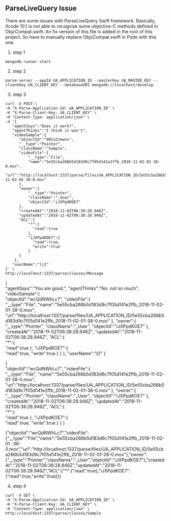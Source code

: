 ## ParseLiveQuery Issue
There are some issues with ParseLiveQuery Swift framework. Basically, Xcode 10.1 is not able to recognize some objective-C methods defined in ObjcCompat.swift.
An fix version of this file is added in the root of this project.
So have to manually replace ObjcCompat.swift in Pods with this one.



1. step 1
```
mongodb-runner start
```
2. step 2
```
parse-server --appId UA_APPLICATION_ID --masterKey UA_MASTER_KEY --clientKey UA_CLIENT_KEY --databaseURI mongodb://localhost/develop
```
3. step 3
```
curl -X POST \
-H "X-Parse-Application-Id: UA_APPLICATION_ID" \
-H "X-Parse-Client-Key: UA_CLIENT_KEY" \
-H "Content-Type: application/json" \
-d '{  
   "agentSays":"Does it work?",
   "agentThinks":"I think it won't",
   "videoSample":{  
      "objectId":"90Co3Jewns",
      "__type":"Pointer",
      "className":"Sample",
      "videoFile":{  
          "__type":"File",
          "name":"5e55cba266b5d183d9c7f05d141e2ffb_2018-11-02-01-38-0.mov",
          "url":"http://localhost:1337/parse/files/UA_APPLICATION_ID/5e55cba266b5d183d9c7f05d141e2ffb_2018-11-02-01-38-0.mov"
      },
      "owner":{  
          "__type":"Pointer",
          "className":"_User",
          "objectId":"iJXPpdKOE7"
      },
      "createdAt":"2018-11-02T06:38:28.946Z",
      "updatedAt":"2018-11-02T06:38:28.946Z",
      "ACL":{  
          "*":{  
            "read":true
          },
          "iJXPpdKOE7":{  
            "read":true,
            "write":true
          }
      }
    },
   "userName":"lj1"
}' \
http://localhost:1337/parse/classes/Message
```

{  
   "agentSays":"You are good.",
   "agentThinks":"No. not so much",
   "videoSample":{  
      "objectId":"wcQdNWhLc7",
      "videoFile":{  
          "__type":"File",
          "name":"5e55cba266b5d183d9c7f05d141e2ffb_2018-11-02-01-38-0.mov",
          "url":"http://localhost:1337/parse/files/UA_APPLICATION_ID/5e55cba266b5d183d9c7f05d141e2ffb_2018-11-02-01-38-0.mov"
      },
      "owner":{  
          "__type":"Pointer",
          "className":"_User",
          "objectId":"iJXPpdKOE7"
      },
      "createdAt":"2018-11-02T06:38:28.946Z",
      "updatedAt":"2018-11-02T06:38:28.946Z",
      "ACL":{  
          "*":{  
            "read":true
          },
          "iJXPpdKOE7":{  
            "read":true,
            "write":true
          }
      }
    },
   "userName":"lj1"
}

{  
   "objectId":"wcQdNWhLc7",
   "videoFile":{  
      "__type":"File",
      "name":"5e55cba266b5d183d9c7f05d141e2ffb_2018-11-02-01-38-0.mov",
      "url":"http://localhost:1337/parse/files/UA_APPLICATION_ID/5e55cba266b5d183d9c7f05d141e2ffb_2018-11-02-01-38-0.mov"
   },
   "owner":{  
      "__type":"Pointer",
      "className":"_User",
      "objectId":"iJXPpdKOE7"
   },
   "createdAt":"2018-11-02T06:38:28.946Z",
   "updatedAt":"2018-11-02T06:38:28.946Z",
   "ACL":{  
      "*":{  
         "read":true
      },
      "iJXPpdKOE7":{  
         "read":true,
         "write":true
      }
   }
}

{"objectId":"wcQdNWhLc7","videoFile":{"__type":"File","name":"5e55cba266b5d183d9c7f05d141e2ffb_2018-11-02-01
-38-0.mov","url":"http://localhost:1337/parse/files/UA_APPLICATION_ID/5e55cba266b5d183d9c7f05d141e2ffb_2018-11-02-01-38-0.mov"},"owner":{"__type":"Pointer","className":"_User","objectId":"iJXPpdKOE7"},"createdAt":"2018-11-02T06:38:28.946Z","updatedAt":"2018-11-02T06:38:28.946Z","ACL":{"*":{"read":true},"iJXPpdKOE7":{"read":true,"write":true}}}

4. step 4
```
curl -X GET \
-H "X-Parse-Application-Id: UA_APPLICATION_ID" \
-H "X-Parse-Client-Key: UA_CLIENT_KEY" \
-H "Content-Type: application/json" \
http://localhost:1337/parse/classes/Sample
```



